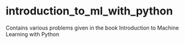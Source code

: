 # introduction_to_ml_with_python
Contains various problems given in the book Introduction to Machine Learning with Python
